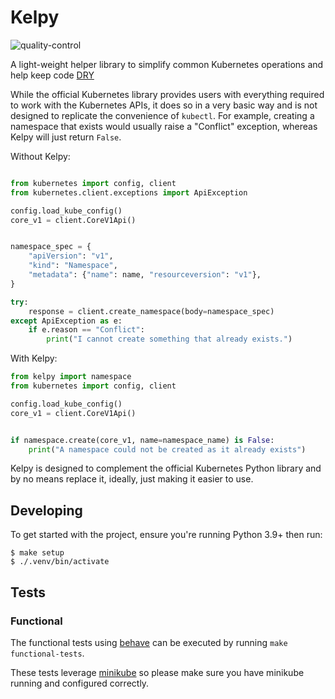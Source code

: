 # Kelpy

![quality-control](https://github.com/LF-Engineering/kelpy/actions/workflows/qc.yml/badge.svg)

A light-weight helper library to simplify common Kubernetes operations and help keep code [DRY](https://en.wikipedia.org/wiki/Don%27t_repeat_yourself)

While the official Kubernetes library provides users with everything required to work with the Kubernetes APIs, it
does so in a very basic way and is not designed to replicate the convenience of `kubectl`. For example, creating
a namespace that exists would usually raise a "Conflict" exception, whereas Kelpy will just return `False`.

Without Kelpy:

```python

from kubernetes import config, client
from kubernetes.client.exceptions import ApiException

config.load_kube_config()
core_v1 = client.CoreV1Api()


namespace_spec = {
    "apiVersion": "v1",
    "kind": "Namespace",
    "metadata": {"name": name, "resourceversion": "v1"},
}

try:
    response = client.create_namespace(body=namespace_spec)
except ApiException as e:
    if e.reason == "Conflict":
        print("I cannot create something that already exists.")

```

With Kelpy:

```python
from kelpy import namespace
from kubernetes import config, client

config.load_kube_config()
core_v1 = client.CoreV1Api()


if namespace.create(core_v1, name=namespace_name) is False:
    print("A namespace could not be created as it already exists")
```

Kelpy is designed to complement the official Kubernetes Python library and by no means replace it, ideally, just making it easier to use.


## Developing

To get started with the project, ensure you're running Python 3.9+ then run:

```
$ make setup
$ ./.venv/bin/activate
```
## Tests

### Functional

The functional tests using [behave](https://behave.readthedocs.io) can be executed
by running `make functional-tests`.

These tests leverage [minikube](https://minikube.sigs.k8s.io/docs/) so please
make sure you have minikube running and configured correctly.
